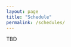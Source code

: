 ```yaml
---
layout: page
title: "Schedule"
permalink: /schedules/
---
```


<!-- # Schedule -->

<!-- <p>The workshop will be held on Sat 14 Dec, 8:15 a.m. PST in Ballroom B located in the West Building of the Vancouver Convention Center.</p> -->

TBD

<!--
<table style="width: 100%; border-collapse: collapse;">
  <tr>
    <th style="background-color: #77d86a; border: 1px solid black; padding: 8px; font-weight: bold;">Morning Schedule</th>
    <th style="background-color: #77d86a; border: 1px solid black; padding: 8px; font-weight: bold;">Event</th>
    <th style="background-color: #ed981e; border: 1px solid black; padding: 8px; font-weight: bold;">Afternoon Schedule</th>
    <th style="background-color: #ed981e; border: 1px solid black; padding: 8px; font-weight: bold;">Event</th>
  </tr>
  <tr>
    <td style="border: 1px solid black; padding: 8px;">08:15 – 08:25</td>
    <td style="border: 1px solid black; padding: 8px;">Opening Remarks</td>
    <td style="border: 1px solid black; padding: 8px;">12:15 – 13:25</td>
    <td style="border: 1px solid black; padding: 8px;">Lunch Break</td>
  </tr>
  <tr>
    <td style="border: 1px solid black; padding: 8px;">08:25 – 09:10</td>
    <td style="border: 1px solid black; padding: 8px;">Spotlight Talk 1 & 2 & 3</td>
    <td style="border: 1px solid black; padding: 8px;">13:25 – 15:10</td>
    <td style="border: 1px solid black; padding: 8px;">Keynote 4 & 5 & 6</td>
  </tr>
  <tr style="background-color: #f2f2f2;">
    <td style="border: 1px solid black; padding: 8px;">09:10 – 09:30</td>
    <td style="border: 1px solid black; padding: 8px;">Coffee Break</td>
    <td style="border: 1px solid black; padding: 8px;">15:10 – 15:20</td>
    <td style="border: 1px solid black; padding: 8px;">Intro to NeuroAI Initiatives</td>
  </tr>
  <tr>
    <td style="border: 1px solid black; padding: 8px;">9:30 – 11:15</td>
    <td style="border: 1px solid black; padding: 8px;">Keynote 1 & 2 & 3</td>
    <td style="border: 1px solid black; padding: 8px;">15:20 – 15:30</td>
    <td style="border: 1px solid black; padding: 8px;">Closing Remarks</td>
  </tr>
  <tr>
    <td style="border: 1px solid black; padding: 8px;">11:15 – 12:15</td>
    <td style="border: 1px solid black; padding: 8px;">Panel Discussion</td>
    <td style="border: 1px solid black; padding: 8px;">15:30 – 17:30</td>
    <td style="border: 1px solid black; padding: 8px;">Poster Session</td>
  </tr>
</table>
-->

